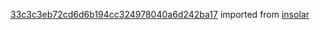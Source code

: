 [33c3c3eb72cd6d6b194cc324978040a6d242ba17](https://github.com/insolar/insolar/commit/33c3c3eb72cd6d6b194cc324978040a6d242ba17) imported from [insolar](https://github.com/insolar/insolar)
